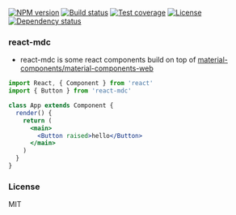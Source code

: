 
[![NPM version][npm-img]][npm-url]
[![Build status][travis-img]][travis-url]
[![Test coverage][coveralls-img]][coveralls-url]
[![License][license-img]][license-url]
[![Dependency status][david-img]][david-url]

### react-mdc

* react-mdc is some react components build on top of [material-components/material-components-web](https://github.com/material-components/material-components-web)

```jsx
import React, { Component } from 'react'
import { Button } from 'react-mdc'

class App extends Component {
  render() {
    return (
      <main>
        <Button raised>hello</Button>
      </main>
    )
  }
}
```

### License
MIT

[npm-img]: https://img.shields.io/npm/v/react-mdc.svg?style=flat-square
[npm-url]: https://npmjs.org/package/react-mdc
[travis-img]: https://img.shields.io/travis/haoxins/react-mdc.svg?style=flat-square
[travis-url]: https://travis-ci.org/haoxins/react-mdc
[coveralls-img]: https://img.shields.io/coveralls/haoxins/react-mdc.svg?style=flat-square
[coveralls-url]: https://coveralls.io/r/haoxins/react-mdc?branch=master
[license-img]: http://img.shields.io/badge/license-MIT-green.svg?style=flat-square
[license-url]: http://opensource.org/licenses/MIT
[david-img]: https://img.shields.io/david/haoxins/react-mdc.svg?style=flat-square
[david-url]: https://david-dm.org/haoxins/react-mdc
